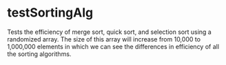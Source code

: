 testSortingAlg
==============
Tests the efficiency of merge sort, quick sort, and selection sort using a randomized array. The size of this array will increase from 10,000 to 1,000,000 elements in which we can see the differences in efficiency of all the sorting algorithms. 
